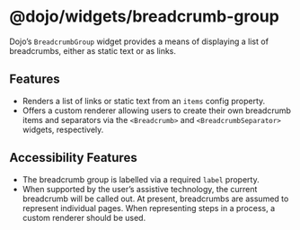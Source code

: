 <span class="citation" data-cites="dojo/widgets/breadcrumb-group"><span class="citation" data-cites="dojo/widgets/breadcrumb-group"><span class="citation" data-cites="dojo/widgets/breadcrumb-group"><span class="citation" data-cites="dojo/widgets/breadcrumb-group">@dojo/widgets/breadcrumb-group</span></span></span></span>
==================================================================================================================================================================================================================================================================================================================================

Dojo’s `BreadcrumbGroup` widget provides a means of displaying a list of breadcrumbs, either as static text or as links.

Features
--------

-   Renders a list of links or static text from an `items` config property.
-   Offers a custom renderer allowing users to create their own breadcrumb items and separators via the `<Breadcrumb>` and `<BreadcrumbSeparator>` widgets, respectively.

Accessibility Features
----------------------

-   The breadcrumb group is labelled via a required `label` property.
-   When supported by the user’s assistive technology, the current breadcrumb will be called out. At present, breadcrumbs are assumed to represent individual pages. When representing steps in a process, a custom renderer should be used.
